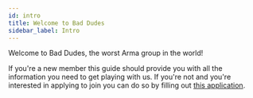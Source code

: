 ```yaml
---
id: intro
title: Welcome to Bad Dudes
sidebar_label: Intro
---
```


Welcome to Bad Dudes, the worst Arma group in the world! 

If you're a new member this guide should provide you with all the information you need to get playing with us. If you're not and you're interested in applying to join you can do so by filling out [this application](https://forms.gle/ocir55Ew5MfZnBGr6).
